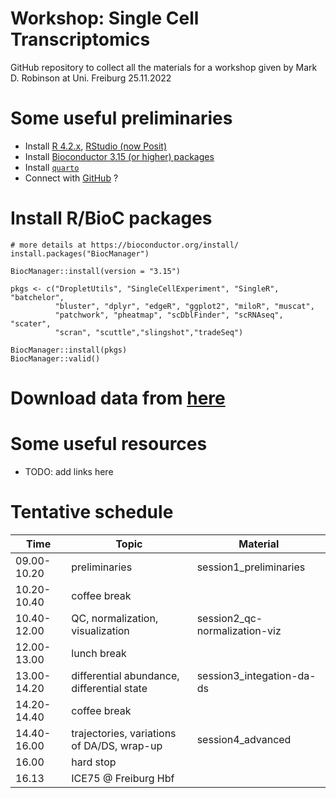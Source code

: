 # Workshop: Single Cell Transcriptomics

GitHub repository to collect all the materials for a workshop given by Mark D. Robinson at Uni. Freiburg 25.11.2022

# Some useful preliminaries

- Install [R 4.2.x](https://ftp.fau.de/cran/), [RStudio (now Posit)](https://posit.co/download/rstudio-desktop/)
- Install [Bioconductor 3.15 (or higher) packages](https://bioconductor.org/install/)
- Install [`quarto`](https://quarto.org/docs/get-started/hello/rstudio.html)
- Connect with [GitHub](https://github.com/) ?

# Install R/BioC packages

```
# more details at https://bioconductor.org/install/
install.packages("BiocManager")

BiocManager::install(version = "3.15")

pkgs <- c("DropletUtils", "SingleCellExperiment", "SingleR", "batchelor",
          "bluster", "dplyr", "edgeR", "ggplot2", "miloR", "muscat",
          "patchwork", "pheatmap", "scDblFinder", "scRNAseq", "scater",
          "scran", "scuttle","slingshot","tradeSeq")

BiocManager::install(pkgs)
BiocManager::valid()
```

# Download data from [here](https://www.dropbox.com/s/hwqx49qh6msa6ul/workshop-single-cell-transcriptomics-freiburg-25-Nov-2022-data.zip?dl=0)

# Some useful resources

- TODO: add links here

# Tentative schedule

| Time  | Topic | Material |
| --- |  --- | --- |
| 09.00-10.20  | preliminaries | session1_preliminaries |
| 10.20-10.40  | coffee break |  |
| 10.40-12.00  | QC, normalization, visualization | session2_qc-normalization-viz  |
| 12.00-13.00  | lunch break |  |
| 13.00-14.20  | differential abundance, differential state | session3_integation-da-ds |
| 14.20-14.40  | coffee break |  |
| 14.40-16.00  | trajectories, variations of DA/DS, wrap-up | session4_advanced |
| 16.00  | hard stop | |
| 16.13  | ICE75 @ Freiburg Hbf | |
